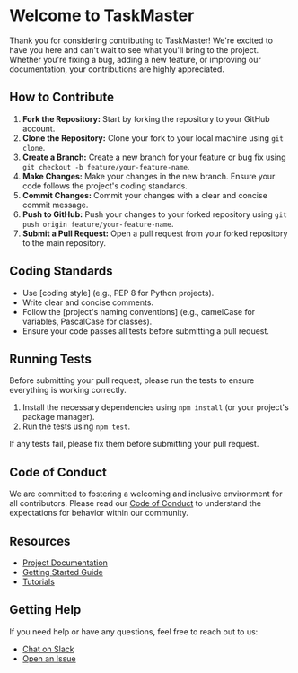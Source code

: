 # Welcome to TaskMaster

Thank you for considering contributing to TaskMaster! We're excited to have you here and can't wait to see what you'll bring to the project. Whether you're fixing a bug, adding a new feature, or improving our documentation, your contributions are highly appreciated.

## How to Contribute

1. **Fork the Repository:** Start by forking the repository to your GitHub account.
2. **Clone the Repository:** Clone your fork to your local machine using `git clone`.
3. **Create a Branch:** Create a new branch for your feature or bug fix using `git checkout -b feature/your-feature-name`.
4. **Make Changes:** Make your changes in the new branch. Ensure your code follows the project's coding standards.
5. **Commit Changes:** Commit your changes with a clear and concise commit message.
6. **Push to GitHub:** Push your changes to your forked repository using `git push origin feature/your-feature-name`.
7. **Submit a Pull Request:** Open a pull request from your forked repository to the main repository.

## Coding Standards

- Use [coding style] (e.g., PEP 8 for Python projects).
- Write clear and concise comments.
- Follow the [project's naming conventions] (e.g., camelCase for variables, PascalCase for classes).
- Ensure your code passes all tests before submitting a pull request.


## Running Tests
Before submitting your pull request, please run the tests to ensure everything is working correctly.

1. Install the necessary dependencies using `npm install` (or your project's package manager).
2. Run the tests using `npm test`.

If any tests fail, please fix them before submitting your pull request.

## Code of Conduct

We are committed to fostering a welcoming and inclusive environment for all contributors. Please read our [Code of Conduct](link-to-code-of-conduct) to understand the expectations for behavior within our community.

## Resources
- [Project Documentation](link-to-documentation)
- [Getting Started Guide](link-to-getting-started-guide)
- [Tutorials](link-to-tutorials)

## Getting Help
If you need help or have any questions, feel free to reach out to us:

- [Chat on Slack](link-to-slack-channel)
- [Open an Issue](link-to-issue-tracker)